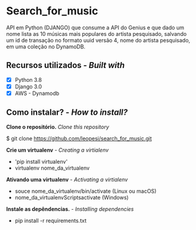 # Search_for_music

 API em Python (DJANGO) que consume a API do Genius e que dado um nome lista as 10 músicas mais populares do artista pesquisado, salvando um id de transação no formato uuid versão 4, nome do artista pesquisado, em uma coleção no DynamoDB.
 
 ## Recursos utilizados - *Built with*
- [x] Python 3.8
- [x] Django 3.0
- [x] AWS - Dynamodb  

## Como instalar? - *How to install?*

**Clone o repositório.**
*Clone this repository*

$ git clone https://github.com/leopesi/search_for_music.git

**Crie um virtualenv** - *Creating a virtialenv*

- 'pip install virtualenv'
- virtualenv nome_da_virtualenv

**Ativando uma virtualenv** - *Activating a virtialenv*

- souce nome_da_virtualenv/bin/activate (Linux ou macOS)
- nome_da_virtualenvScriptsactivate (Windows)

**Instale as depêndencias.** - *Installing dependencies*
- pip install -r requirements.txt
